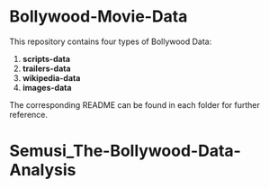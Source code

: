 # Bollywood-Movie-Data

This repository contains four types of Bollywood Data: 
1. __scripts-data__
2. __trailers-data__ 
3. __wikipedia-data__ 
4. __images-data__ 

The corresponding README can be found in each folder for further reference. 
# Semusi_The-Bollywood-Data-Analysis
